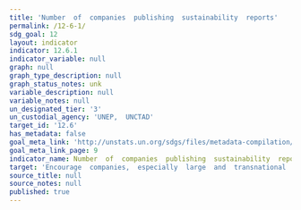 ```yaml
---
title: 'Number  of  companies  publishing  sustainability  reports'
permalink: /12-6-1/
sdg_goal: 12
layout: indicator
indicator: 12.6.1
indicator_variable: null
graph: null
graph_type_description: null
graph_status_notes: unk
variable_description: null
variable_notes: null
un_designated_tier: '3'
un_custodial_agency: 'UNEP,  UNCTAD'
target_id: '12.6'
has_metadata: false
goal_meta_link: 'http://unstats.un.org/sdgs/files/metadata-compilation/Metadata-Goal-12.pdf'
goal_meta_link_page: 9
indicator_name: Number  of  companies  publishing  sustainability  reports
target: 'Encourage  companies,  especially  large  and  transnational  companies,  to  adopt  sustainable  practices  and  to  integrate  sustainability  information  into  their  reporting  cycle.'
source_title: null
source_notes: null
published: true  
---
```

